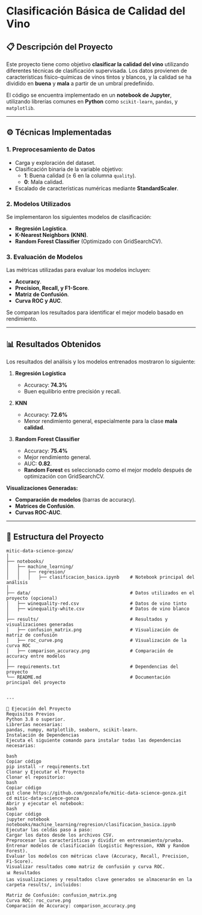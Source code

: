 # Clasificación Básica de Calidad del Vino

## 📋 Descripción del Proyecto
Este proyecto tiene como objetivo **clasificar la calidad del vino** utilizando diferentes técnicas de clasificación supervisada. Los datos provienen de características físico-químicas de vinos tintos y blancos, y la calidad se ha dividido en **buena** y **mala** a partir de un umbral predefinido.

El código se encuentra implementado en un **notebook de Jupyter**, utilizando librerías comunes en **Python** como `scikit-learn`, `pandas`, y `matplotlib`.

---

## ⚙️ Técnicas Implementadas

### **1. Preprocesamiento de Datos**
- Carga y exploración del dataset.
- Clasificación binaria de la variable objetivo:
  - **1**: Buena calidad (≥ 6 en la columna `quality`).
  - **0**: Mala calidad.
- Escalado de características numéricas mediante **StandardScaler**.

### **2. Modelos Utilizados**
Se implementaron los siguientes modelos de clasificación:
- **Regresión Logística**.
- **K-Nearest Neighbors (KNN)**.
- **Random Forest Classifier** (Optimizado con GridSearchCV).

### **3. Evaluación de Modelos**
Las métricas utilizadas para evaluar los modelos incluyen:
- **Accuracy**.
- **Precision, Recall, y F1-Score**.
- **Matriz de Confusión**.
- **Curva ROC y AUC**.

Se comparan los resultados para identificar el mejor modelo basado en rendimiento.

---

## 📊 Resultados Obtenidos
Los resultados del análisis y los modelos entrenados mostraron lo siguiente:

1. **Regresión Logística**
   - Accuracy: **74.3%**
   - Buen equilibrio entre precisión y recall.

2. **KNN**
   - Accuracy: **72.6%**
   - Menor rendimiento general, especialmente para la clase **mala calidad**.

3. **Random Forest Classifier**
   - Accuracy: **75.4%**
   - Mejor rendimiento general.
   - AUC: **0.82**.
   - **Random Forest** es seleccionado como el mejor modelo después de optimización con GridSearchCV.

**Visualizaciones Generadas:**
- **Comparación de modelos** (barras de accuracy).
- **Matrices de Confusión**.
- **Curvas ROC-AUC**.

---

## 📂 **Estructura del Proyecto**

```plaintext
mitic-data-science-gonza/
│
├── notebooks/
│   ├── machine_learning/
│   │   ├── regresion/
│   │   │   ├── clasificacion_basica.ipynb    # Notebook principal del análisis
│
├── data/                                     # Datos utilizados en el proyecto (opcional)
│   ├── winequality-red.csv                   # Datos de vino tinto
│   ├── winequality-white.csv                 # Datos de vino blanco
│
├── results/                                  # Resultados y visualizaciones generadas
│   ├── confusion_matrix.png                  # Visualización de matriz de confusión
│   ├── roc_curve.png                         # Visualización de la curva ROC
│   ├── comparison_accuracy.png               # Comparación de accuracy entre modelos
│
├── requirements.txt                          # Dependencias del proyecto
└── README.md                                 # Documentación principal del proyecto


---

🚀 Ejecución del Proyecto
Requisitos Previos
Python 3.8 o superior.
Librerías necesarias:
pandas, numpy, matplotlib, seaborn, scikit-learn.
Instalación de Dependencias
Ejecuta el siguiente comando para instalar todas las dependencias necesarias:

bash
Copiar código
pip install -r requirements.txt
Clonar y Ejecutar el Proyecto
Clonar el repositorio:
bash
Copiar código
git clone https://github.com/gonzalofe/mitic-data-science-gonza.git
cd mitic-data-science-gonza
Abrir y ejecutar el notebook:
bash
Copiar código
jupyter notebook notebooks/machine_learning/regresion/clasificacion_basica.ipynb
Ejecutar las celdas paso a paso:
Cargar los datos desde los archivos CSV.
Preprocesar las características y dividir en entrenamiento/prueba.
Entrenar modelos de clasificación (Logistic Regression, KNN y Random Forest).
Evaluar los modelos con métricas clave (Accuracy, Recall, Precision, F1-Score).
Visualizar resultados como matriz de confusión y curva ROC.
📊 Resultados
Las visualizaciones y resultados clave generados se almacenarán en la carpeta results/, incluidos:

Matriz de Confusión: confusion_matrix.png
Curva ROC: roc_curve.png
Comparación de Accuracy: comparison_accuracy.png
